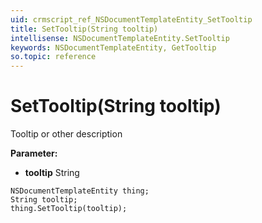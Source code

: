 ```yaml
---
uid: crmscript_ref_NSDocumentTemplateEntity_SetTooltip
title: SetTooltip(String tooltip)
intellisense: NSDocumentTemplateEntity.SetTooltip
keywords: NSDocumentTemplateEntity, GetTooltip
so.topic: reference
---
```


# SetTooltip(String tooltip)

Tooltip or other description

**Parameter:** 
* **tooltip** String

```crmscript
NSDocumentTemplateEntity thing;
String tooltip;
thing.SetTooltip(tooltip);
```

